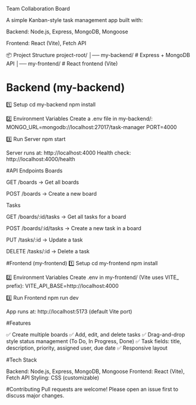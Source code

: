 Team Collaboration Board

A simple Kanban-style task management app built with:

Backend: Node.js, Express, MongoDB, Mongoose

Frontend: React (Vite), Fetch API

📦 Project Structure
project-root/
│── my-backend/     # Express + MongoDB API
│── my-frontend/    # React frontend (Vite)
# Backend (my-backend)
1️⃣ Setup
cd my-backend
npm install

2️⃣ Environment Variables
Create a .env file in my-backend/:
MONGO_URL=mongodb://localhost:27017/task-manager
PORT=4000

3️⃣ Run Server
npm start

Server runs at: http://localhost:4000
Health check: http://localhost:4000/health

#API Endpoints
Boards

GET /boards → Get all boards

POST /boards → Create a new board

Tasks

GET /boards/:id/tasks → Get all tasks for a board

POST /boards/:id/tasks → Create a new task in a board

PUT /tasks/:id → Update a task

DELETE /tasks/:id → Delete a task

#Frontend (my-frontend)
1️⃣ Setup
cd my-frontend
npm install

2️⃣ Environment Variables
Create .env in my-frontend/ (Vite uses VITE_ prefix):
VITE_API_BASE=http://localhost:4000

3️⃣ Run Frontend
npm run dev

App runs at: http://localhost:5173
 (default Vite port)

#Features

✅ Create multiple boards
✅ Add, edit, and delete tasks
✅ Drag-and-drop style status management (To Do, In Progress, Done)
✅ Task fields: title, description, priority, assigned user, due date
✅ Responsive layout

#Tech Stack

Backend: Node.js, Express, MongoDB, Mongoose
Frontend: React (Vite), Fetch API
Styling: CSS (customizable)

#Contributing
Pull requests are welcome! Please open an issue first to discuss major changes.
